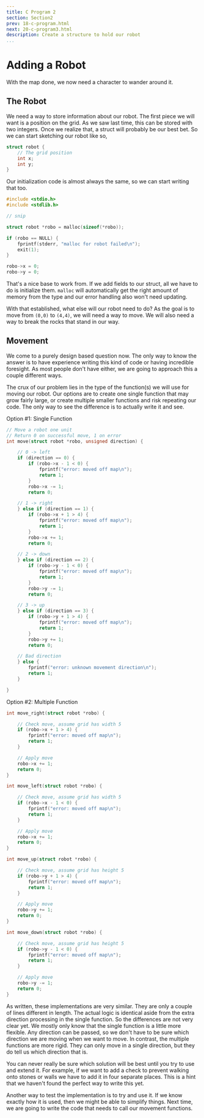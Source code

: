 ```yaml
---
title: C Program 2
section: Section2
prev: 18-c-program.html
next: 20-c-program3.html
description: Create a structure to hold our robot
...
```


# Adding a Robot

With the map done, we now need a character to wander around it.

## The Robot

We need a way to store information about our robot. The first piece we will
want is a position on the grid. As we saw last time, this can be stored with two
integers. Once we realize that, a struct will probably be our best bet. So we
can start sketching our robot like so,

```c
struct robot {
    // The grid position
    int x;
    int y;
}
```

Our initialization code is almost always the same, so we can start writing that
too.

```c
#include <stdio.h>
#include <stdlib.h>

// snip

struct robot *robo = malloc(sizeof(*robo));

if (robo == NULL) {
    fprintf(stderr, "malloc for robot failed\n");
    exit(1);
}

robo->x = 0;
robo->y = 0;
```

That's a nice base to work from. If we add fields to our struct, all we have to
do is initialize them. `malloc` will automatically get the right amount of
memory from the type and our error handling also won't need updating.

With that established, what else will our robot need to do? As the goal is to
move from `(0,0)` to `(4,4)`, we will need a way to move. We will also need a
way to break the rocks that stand in our way.

## Movement

We come to a purely design based question now. The only way to know the answer
is to have experience writing this kind of code or having incredible foresight.
As most people don't have either, we are going to approach this a couple
different ways.

The crux of our problem lies in the type of the function(s) we will use for
moving our robot. Our options are to create one single function that may grow
fairly large, or create multiple smaller functions and risk repeating our code.
The only way to see the difference is to actually write it and see.

Option #1: Single Function

```c
// Move a robot one unit
// Return 0 on successful move, 1 on error
int move(struct robot *robo, unsigned direction) {

    // 0 -> left
    if (direction == 0) {
        if (robo->x - 1 < 0) {
            fprintf("error: moved off map\n");
            return 1;
        }
        robo->x -= 1;
        return 0;

    // 1 -> right
    } else if (direction == 1) {
        if (robo->x + 1 > 4) {
            fprintf("error: moved off map\n");
            return 1;
        }
        robo->x += 1;
        return 0;

    // 2 -> down
    } else if (direction == 2) {
        if (robo->y - 1 < 0) {
            fprintf("error: moved off map\n");
            return 1;
        }
        robo->y -= 1;
        return 0;

    // 3 -> up
    } else if (direction == 3) {
        if (robo->y + 1 > 4) {
            fprintf("error: moved off map\n");
            return 1;
        }
        robo->y += 1;
        return 0;

    // Bad direction
    } else {
        fprintf("error: unknown movement direction\n");
        return 1;
    }

}
```

Option #2: Multiple Function

```c
int move_right(struct robot *robo) {

    // Check move, assume grid has width 5
    if (robo->x + 1 > 4) {
        fprintf("error: moved off map\n");
        return 1;
    }

    // Apply move
    robo->x += 1;
    return 0;
}

int move_left(struct robot *robo) {

    // Check move, assume grid has width 5
    if (robo->x - 1 < 0) {
        fprintf("error: moved off map\n");
        return 1;
    }

    // Apply move
    robo->x += 1;
    return 0;
}

int move_up(struct robot *robo) {

    // Check move, assume grid has height 5
    if (robo->y + 1 > 4) {
        fprintf("error: moved off map\n");
        return 1;
    }

    // Apply move
    robo->y += 1;
    return 0;
}

int move_down(struct robot *robo) {

    // Check move, assume grid has height 5
    if (robo->y - 1 < 0) {
        fprintf("error: moved off map\n");
        return 1;
    }

    // Apply move
    robo->y -= 1;
    return 0;
}
```

As written, these implementations are very similar. They are only a couple of
lines different in length. The actual logic is identical aside from the extra
direction processing in the single function. So the differences are not very
clear yet. We mostly only know that the single function is a little more
flexible. Any direction can be passed, so we don't have to be sure which
direction we are moving when we want to move. In contrast, the multiple
functions are more rigid. They can only move in a single direction, but they do
tell us which direction that is.

You can never really be sure which solution will be best until you try to use
and extend it. For example, if we want to add a check to prevent walking onto
stones or walls we have to add it in four separate places. This is a hint that
we haven't found the perfect way to write this yet.

Another way to test the implementation is to try and use it. If we know exactly
how it is used, then we might be able to simplify things. Next time, we are
going to write the code that needs to call our movement functions.
